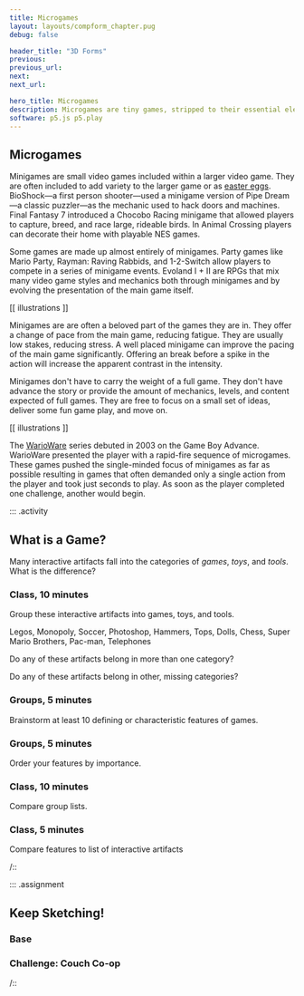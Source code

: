 ```yaml
---
title: Microgames
layout: layouts/compform_chapter.pug
debug: false

header_title: "3D Forms"
previous:
previous_url:
next:
next_url:

hero_title: Microgames
description: Microgames are tiny games, stripped to their essential elements, often playable in a few seconds. 
software: p5.js p5.play
---
```



## Microgames

Minigames are small video games included within a larger video game. They are often included to add variety to the larger game or as [easter eggs](https://en.wikipedia.org/wiki/Easter_egg_(media)). BioShock—a first person shooter—used a minigame version of Pipe Dream—a classic puzzler—as the mechanic used to hack doors and machines. Final Fantasy 7 introduced a Chocobo Racing minigame that allowed players to capture, breed, and race large, rideable birds. In Animal Crossing players can decorate their home with playable NES games. 

Some games are made up almost entirely of minigames. Party games like Mario Party, Rayman: Raving Rabbids, and 1-2-Switch allow players to compete in a series of minigame events. Evoland I + II are RPGs that mix many video game styles and mechanics both through minigames and by evolving the presentation of the main game itself.

[[ illustrations ]]

Minigames are are often a beloved part of the games they are in. They offer a change of pace from the main game, reducing fatigue. They are usually low stakes, reducing stress. A well placed minigame can improve the pacing of the main game significantly. Offering an break before a spike in the action will increase the apparent contrast in the intensity. 

Minigames don't have to carry the weight of a full game. They don't have advance the story or provide the amount of mechanics, levels, and content expected of full games. They are free to focus on a small set of ideas, deliver some fun game play, and move on.

[[ illustrations ]]

The [WarioWare](hhttps://en.wikipedia.org/wiki/Wario_(franchise)) series debuted in 2003 on the Game Boy Advance. WarioWare presented the player with a rapid-fire sequence of microgames. These games pushed the single-minded focus of minigames as far as possible resulting in games that often demanded only a single action from the player and took just seconds to play. As soon as the player completed one challenge, another would begin.


::: .activity
## What is a Game?

Many interactive artifacts fall into the categories of *games*, *toys*, and *tools*. What is the difference?

### Class, 10 minutes
Group these interactive artifacts into games, toys, and tools. 

Legos, Monopoly, Soccer, Photoshop, Hammers, Tops, Dolls, Chess, Super Mario Brothers, Pac-man, Telephones

Do any of these artifacts belong in more than one category?

Do any of these artifacts belong in other, missing categories?


### Groups, 5 minutes
Brainstorm at least 10 defining or characteristic features of games.


### Groups, 5 minutes
Order your features by importance.

### Class, 10 minutes
Compare group lists.

### Class, 5 minutes
Compare features to list of interactive artifacts

/::

::: .assignment

## Keep Sketching!

### Base



### Challenge: Couch Co-op



/::

